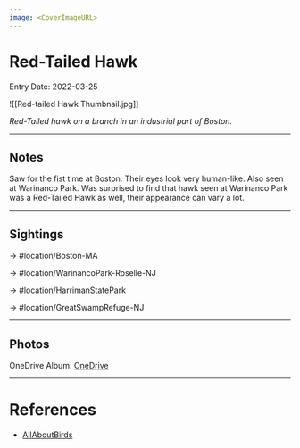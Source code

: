 ```yaml
---
image: <CoverImageURL>
---
```


# Red-Tailed Hawk
Entry Date: 2022-03-25

![[Red-tailed Hawk Thumbnail.jpg]]

*Red-Tailed hawk on a branch in an industrial part of Boston.*

---------------------------------------------------------------
## Notes
Saw for the fist time at Boston. Their eyes look very human-like. Also seen at Warinanco Park. Was surprised to find that hawk seen at Warinanco Park was a Red-Tailed Hawk as well, their appearance can vary a lot.

---------------------------------------------------------------
## Sightings

-> #location/Boston-MA 

-> #location/WarinancoPark-Roselle-NJ 

-> #location/HarrimanStatePark 

-> #location/GreatSwampRefuge-NJ 

---------------------------------------------------------------
## Photos
OneDrive Album: [OneDrive](https://1drv.ms/u/s!AvaIuMdCo_w-zVl-rdF9xt6L9jRs?e=0ZQpFY)


---------------------------------------------------------------
# References
- [AllAboutBirds](https://www.allaboutbirds.org/guide/Red-tailed_Hawk/overview)
